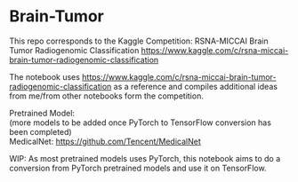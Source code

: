 # Brain-Tumor

This repo corresponds to the Kaggle Competition: RSNA-MICCAI Brain Tumor Radiogenomic Classification
https://www.kaggle.com/c/rsna-miccai-brain-tumor-radiogenomic-classification

The notebook uses https://www.kaggle.com/c/rsna-miccai-brain-tumor-radiogenomic-classification as a reference and compiles additional ideas from me/from other notebooks form the competition.

Pretrained Model: 
<br>(more models to be added once PyTorch to TensorFlow conversion has been completed)
<br>MedicalNet: https://github.com/Tencent/MedicalNet


WIP: As most pretrained models uses PyTorch, this notebook aims to do a conversion from PyTorch pretrained models and use it on TensorFlow.
